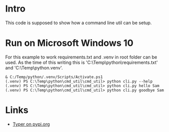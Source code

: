 # Intro

This code is supposed to show how a command line util can be setup.

# Run on Microsoft Windows 10

For this example to work requirements.txt and .venv in root folder can be used. As the time of this writing this is 'C:\Temp\python\requirements.txt' and 'C:\Temp\python\.venv'.

```
& C:/Temp/python/.venv/Scripts/Activate.ps1
(.venv) PS C:\Temp\python\cmd_util\cmd_util> python cli.py --help
(.venv) PS C:\Temp\python\cmd_util\cmd_util> python cli.py hello Sam
(.venv) PS C:\Temp\python\cmd_util\cmd_util> python cli.py goodbye Sam
```

# Links

- [Typer on pypi.org](https://pypi.org/project/typer)
